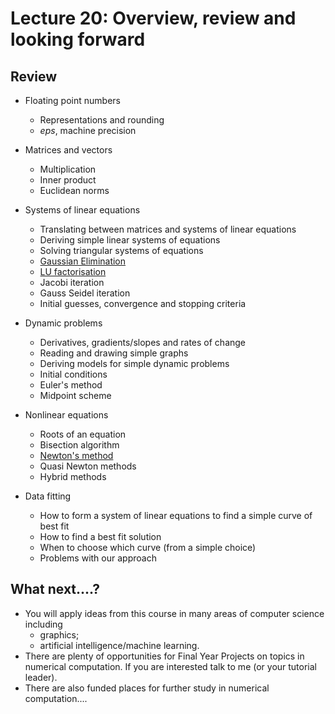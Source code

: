 # Lecture 20: Overview, review and looking forward

## Review

-   Floating point numbers
    -   Representations and rounding
    -   $eps$, machine precision

-   Matrices and vectors
    -   Multiplication
    -   Inner product
    -   Euclidean norms

-   Systems of linear equations
    -   Translating between matrices and systems of linear equations
    -   Deriving simple linear systems of equations
    -   Solving triangular systems of equations
    -   [Gaussian Elimination](../Linear%20Algebra/Gaussian%20Elimination.md)
    -   [LU factorisation](LU%20Factorisation.md)
    -   Jacobi iteration
    -   Gauss Seidel iteration
    -   Initial guesses, convergence and stopping criteria

-   Dynamic problems
    -   Derivatives, gradients/slopes and rates of change
    -   Reading and drawing simple graphs
    -   Deriving models for simple dynamic problems
    -   Initial conditions
    -   Euler's method
    -   Midpoint scheme

-   Nonlinear equations
    -   Roots of an equation
    -   Bisection algorithm
    -   [Newton's method](Newton's%20Method.md)
    -   Quasi Newton methods
    -   Hybrid methods

-   Data fitting
    -   How to form a system of linear equations to find a simple curve of best fit
    -   How to find a best fit solution
    -   When to choose which curve (from a simple choice)
    -   Problems with our approach

## What next....?
-   You will apply ideas from this course in many areas of computer science including
    -   graphics;
    -   artificial intelligence/machine learning.
-   There are plenty of opportunities for Final Year Projects on topics in numerical computation. If you are interested talk to me (or your tutorial leader).
-   There are also funded places for further study in numerical computation....